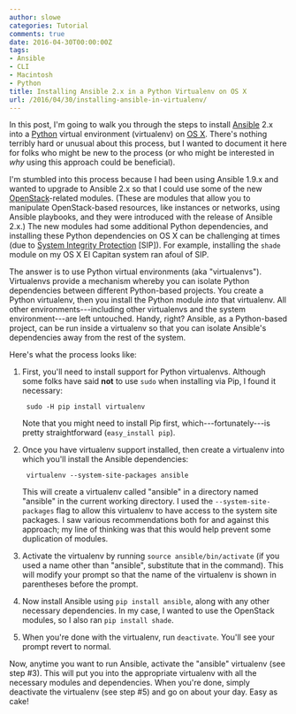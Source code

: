 ```yaml
---
author: slowe
categories: Tutorial
comments: true
date: 2016-04-30T00:00:00Z
tags:
- Ansible
- CLI
- Macintosh
- Python
title: Installing Ansible 2.x in a Python Virtualenv on OS X
url: /2016/04/30/installing-ansible-in-virtualenv/
---
```


In this post, I'm going to walk you through the steps to install [Ansible][link-1] 2.x into a [Python][link-3] virtual environment (virtualenv) on [OS X][link-4]. There's nothing terribly hard or unusual about this process, but I wanted to document it here for folks who might be new to the process (or who might be interested in _why_ using this approach could be beneficial).

I'm stumbled into this process because I had been using Ansible 1.9.x and wanted to upgrade to Ansible 2.x so that I could use some of the new [OpenStack][link-2]-related modules. (These are modules that allow you to manipulate OpenStack-based resources, like instances or networks, using Ansible playbooks, and they were introduced with the release of Ansible 2.x.) The new modules had some additional Python dependencies, and installing these Python dependencies on OS X can be challenging at times (due to [System Integrity Protection][link-5] [SIP]). For example, installing the `shade` module on my OS X El Capitan system ran afoul of SIP.

The answer is to use Python virtual environments (aka "virtualenvs"). Virtualenvs provide a mechanism whereby you can isolate Python dependencies between different Python-based projects. You create a Python virtualenv, then you install the Python module _into_ that virtualenv. All other environments---including other virtualenvs and the system environment---are left untouched. Handy, right? Ansible, as a Python-based project, can be run inside a virtualenv so that you can isolate Ansible's dependencies away from the rest of the system.

Here's what the process looks like:

1. First, you'll need to install support for Python virtualenvs. Although some folks have said **not** to use `sudo` when installing via Pip, I found it necessary:

        sudo -H pip install virtualenv

    Note that you might need to install Pip first, which---fortunately---is pretty straightforward (`easy_install pip`).

2. Once you have virtualenv support installed, then create a virtualenv into which you'll install the Ansible dependencies:

        virtualenv --system-site-packages ansible

    This will create a virtualenv called "ansible" in a directory named "ansible" in the current working directory. I used the `--system-site-packages` flag to allow this virtualenv to have access to the system site packages. I saw various recommendations both for and against this approach; my line of thinking was that this would help prevent some duplication of modules.

3. Activate the virtualenv by running `source ansible/bin/activate` (if you used a name other than "ansible", substitute that in the command). This will modify your prompt so that the name of the virtualenv is shown in parentheses before the prompt.

4. Now install Ansible using `pip install ansible`, along with any other necessary dependencies. In my case, I wanted to use the OpenStack modules, so I also ran `pip install shade`.

5. When you're done with the virtualenv, run `deactivate`. You'll see your prompt revert to normal.

Now, anytime you want to run Ansible, activate the "ansible" virtualenv (see step #3). This will put you into the appropriate virtualenv with all the necessary modules and dependencies. When you're done, simply deactivate the virtualenv (see step #5) and go on about your day. Easy as cake!



[link-1]: https://www.ansible.com/
[link-2]: http://www.openstack.org/
[link-3]: https://www.python.org/
[link-4]: http://www.apple.com/osx/
[link-5]: https://en.wikipedia.org/wiki/System_Integrity_Protection